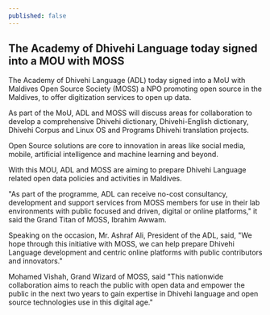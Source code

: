 ```yaml
---
published: false
---
```

## The Academy of Dhivehi Language today signed into a MOU with MOSS

The Academy of Dhivehi Language (ADL) today signed into a MoU with Maldives Open Source Society (MOSS) a NPO promoting open source in the Maldives, to offer digitization services to open up data.

As part of the MoU, ADL and MOSS will discuss areas for collaboration to develop a comprehensive Dhivehi dictionary, Dhivehi-English dictionary, Dhivehi Corpus and Linux OS and Programs Dhivehi translation projects.

Open Source solutions are core to innovation in areas like social media, mobile, artificial intelligence and machine learning and beyond.

With this MOU, ADL and MOSS are aiming to prepare Dhivehi Language related open data policies and activities in Maldives.

"As part of the programme, ADL can receive no-cost consultancy, development and support services from MOSS members for use in their lab environments with public focused and driven, digital or online platforms," it said the Grand Titan of MOSS, Ibrahim Awwam.

Speaking on the occasion, Mr. Ashraf Ali, President of the ADL, said, "We hope through this initiative with MOSS, we can help prepare Dhivehi Language development and centric online platforms with public contributors and innovators."

Mohamed Vishah, Grand Wizard of MOSS, said "This nationwide collaboration aims to reach the public with open data and empower the public in the next two years to gain expertise in Dhivehi language and open source technologies use in this digital age."

